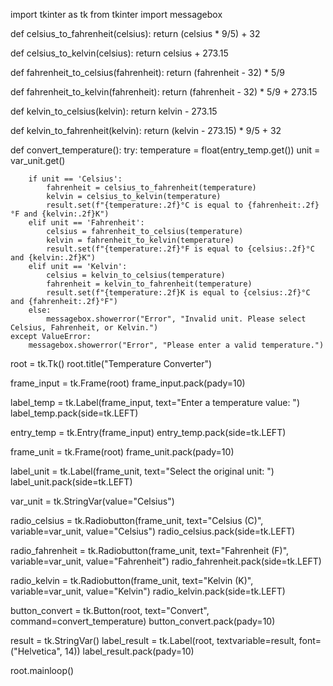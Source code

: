 import tkinter as tk
from tkinter import messagebox

def celsius_to_fahrenheit(celsius):
    return (celsius * 9/5) + 32

def celsius_to_kelvin(celsius):
    return celsius + 273.15

def fahrenheit_to_celsius(fahrenheit):
    return (fahrenheit - 32) * 5/9

def fahrenheit_to_kelvin(fahrenheit):
    return (fahrenheit - 32) * 5/9 + 273.15

def kelvin_to_celsius(kelvin):
    return kelvin - 273.15

def kelvin_to_fahrenheit(kelvin):
    return (kelvin - 273.15) * 9/5 + 32

def convert_temperature():
    try:
        temperature = float(entry_temp.get())
        unit = var_unit.get()

        if unit == 'Celsius':
            fahrenheit = celsius_to_fahrenheit(temperature)
            kelvin = celsius_to_kelvin(temperature)
            result.set(f"{temperature:.2f}°C is equal to {fahrenheit:.2f}°F and {kelvin:.2f}K")
        elif unit == 'Fahrenheit':
            celsius = fahrenheit_to_celsius(temperature)
            kelvin = fahrenheit_to_kelvin(temperature)
            result.set(f"{temperature:.2f}°F is equal to {celsius:.2f}°C and {kelvin:.2f}K")
        elif unit == 'Kelvin':
            celsius = kelvin_to_celsius(temperature)
            fahrenheit = kelvin_to_fahrenheit(temperature)
            result.set(f"{temperature:.2f}K is equal to {celsius:.2f}°C and {fahrenheit:.2f}°F")
        else:
            messagebox.showerror("Error", "Invalid unit. Please select Celsius, Fahrenheit, or Kelvin.")
    except ValueError:
        messagebox.showerror("Error", "Please enter a valid temperature.")


root = tk.Tk()
root.title("Temperature Converter")


frame_input = tk.Frame(root)
frame_input.pack(pady=10)

label_temp = tk.Label(frame_input, text="Enter a temperature value: ")
label_temp.pack(side=tk.LEFT)

entry_temp = tk.Entry(frame_input)
entry_temp.pack(side=tk.LEFT)


frame_unit = tk.Frame(root)
frame_unit.pack(pady=10)

label_unit = tk.Label(frame_unit, text="Select the original unit: ")
label_unit.pack(side=tk.LEFT)

var_unit = tk.StringVar(value="Celsius")

radio_celsius = tk.Radiobutton(frame_unit, text="Celsius (C)", variable=var_unit, value="Celsius")
radio_celsius.pack(side=tk.LEFT)

radio_fahrenheit = tk.Radiobutton(frame_unit, text="Fahrenheit (F)", variable=var_unit, value="Fahrenheit")
radio_fahrenheit.pack(side=tk.LEFT)

radio_kelvin = tk.Radiobutton(frame_unit, text="Kelvin (K)", variable=var_unit, value="Kelvin")
radio_kelvin.pack(side=tk.LEFT)


button_convert = tk.Button(root, text="Convert", command=convert_temperature)
button_convert.pack(pady=10)


result = tk.StringVar()
label_result = tk.Label(root, textvariable=result, font=("Helvetica", 14))
label_result.pack(pady=10)


root.mainloop()
